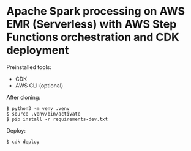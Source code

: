 
# Apache Spark processing on AWS EMR (Serverless) with AWS Step Functions orchestration and CDK deployment


Preinstalled tools:
- CDK
- AWS CLI (optional)


After cloning:

```
$ python3 -m venv .venv
$ source .venv/bin/activate
$ pip install -r requirements-dev.txt
```


Deploy:

```
$ cdk deploy
```